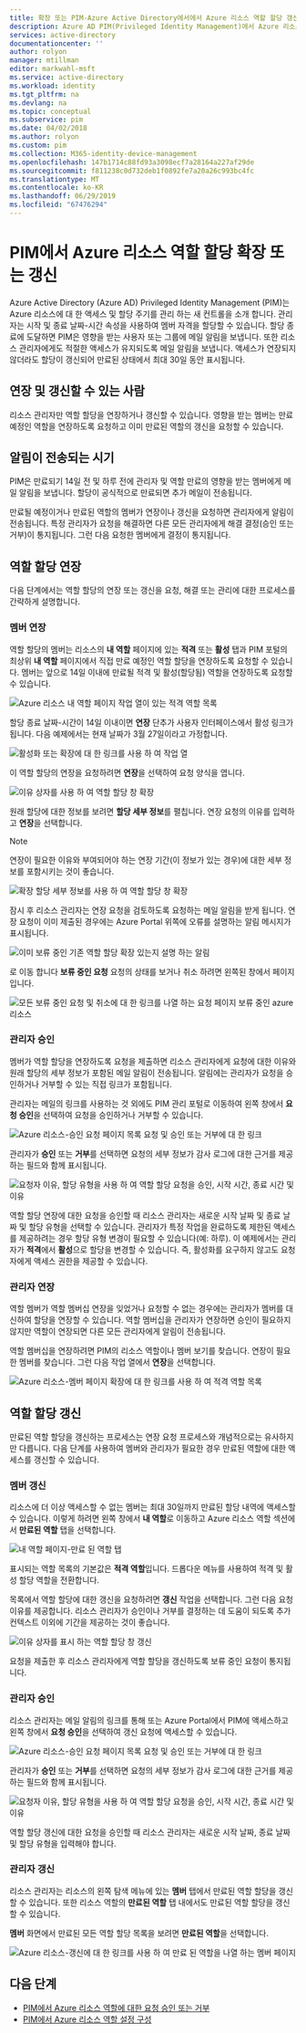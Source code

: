 ```yaml
---
title: 확장 또는 PIM-Azure Active Directory에서에서 Azure 리소스 역할 할당 갱신 | Microsoft Docs
description: Azure AD PIM(Privileged Identity Management)에서 Azure 리소스 역할 할당을 확장하거나 갱신하는 방법을 알아봅니다.
services: active-directory
documentationcenter: ''
author: rolyon
manager: mtillman
editor: markwahl-msft
ms.service: active-directory
ms.workload: identity
ms.tgt_pltfrm: na
ms.devlang: na
ms.topic: conceptual
ms.subservice: pim
ms.date: 04/02/2018
ms.author: rolyon
ms.custom: pim
ms.collection: M365-identity-device-management
ms.openlocfilehash: 147b1714c88fd93a3098ecf7a28164a227af29de
ms.sourcegitcommit: f811238c0d732deb1f0892fe7a20a26c993bc4fc
ms.translationtype: MT
ms.contentlocale: ko-KR
ms.lasthandoff: 06/29/2019
ms.locfileid: "67476294"
---
```

# <a name="extend-or-renew-azure-resource-role-assignments-in-pim"></a>PIM에서 Azure 리소스 역할 할당 확장 또는 갱신

Azure Active Directory (Azure AD) Privileged Identity Management (PIM)는 Azure 리소스에 대 한 액세스 및 할당 주기를 관리 하는 새 컨트롤을 소개 합니다. 관리자는 시작 및 종료 날짜-시간 속성을 사용하여 멤버 자격을 할당할 수 있습니다. 할당 종료에 도달하면 PIM은 영향을 받는 사용자 또는 그룹에 메일 알림을 보냅니다. 또한 리소스 관리자에게도 적절한 액세스가 유지되도록 메일 알림을 보냅니다. 액세스가 연장되지 않더라도 할당이 갱신되어 만료된 상태에서 최대 30일 동안 표시됩니다.

## <a name="who-can-extend-and-renew"></a>연장 및 갱신할 수 있는 사람

리소스 관리자만 역할 할당을 연장하거나 갱신할 수 있습니다. 영향을 받는 멤버는 만료 예정인 역할을 연장하도록 요청하고 이미 만료된 역할의 갱신을 요청할 수 있습니다.

## <a name="when-are-notifications-sent"></a>알림이 전송되는 시기

PIM은 만료되기 14일 전 및 하루 전에 관리자 및 역할 만료의 영향을 받는 멤버에게 메일 알림을 보냅니다. 할당이 공식적으로 만료되면 추가 메일이 전송됩니다. 

만료될 예정이거나 만료된 역할의 멤버가 연장이나 갱신을 요청하면 관리자에게 알림이 전송됩니다. 특정 관리자가 요청을 해결하면 다른 모든 관리자에게 해결 결정(승인 또는 거부)이 통지됩니다. 그런 다음 요청한 멤버에게 결정이 통지됩니다. 

## <a name="extend-role-assignments"></a>역할 할당 연장

다음 단계에서는 역할 할당의 연장 또는 갱신을 요청, 해결 또는 관리에 대한 프로세스를 간략하게 설명합니다. 

### <a name="member-extend"></a>멤버 연장

역할 할당의 멤버는 리소스의 **내 역할** 페이지에 있는 **적격** 또는 **활성** 탭과 PIM 포털의 최상위 **내 역할** 페이지에서 직접 만료 예정인 역할 할당을 연장하도록 요청할 수 있습니다. 멤버는 앞으로 14일 이내에 만료될 적격 및 활성(할당됨) 역할을 연장하도록 요청할 수 있습니다.

![Azure 리소스 내 역할 페이지 작업 열이 있는 적격 역할 목록](media/pim-resource-roles-renew-extend/aadpim-rbac-extend-ui.png)

할당 종료 날짜-시간이 14일 이내이면 **연장** 단추가 사용자 인터페이스에서 활성 링크가 됩니다. 다음 예제에서는 현재 날짜가 3월 27일이라고 가정합니다.

![활성화 또는 확장에 대 한 링크를 사용 하 여 작업 열](media/pim-resource-roles-renew-extend/aadpim-rbac-extend-within-14.png)

이 역할 할당의 연장을 요청하려면 **연장**을 선택하여 요청 양식을 엽니다.

![이유 상자를 사용 하 여 역할 할당 창 확장](media/pim-resource-roles-renew-extend/aadpim-rbac-extend-role-assignment-request.png)

원래 할당에 대한 정보를 보려면 **할당 세부 정보**를 펼칩니다. 연장 요청의 이유를 입력하고 **연장**을 선택합니다.

>[!Note]
>연장이 필요한 이유와 부여되어야 하는 연장 기간(이 정보가 있는 경우)에 대한 세부 정보를 포함시키는 것이 좋습니다.

![확장 할당 세부 정보를 사용 하 여 역할 할당 창 확장](media/pim-resource-roles-renew-extend/aadpim-rbac-extend-form-complete.png)

잠시 후 리소스 관리자는 연장 요청을 검토하도록 요청하는 메일 알림을 받게 됩니다. 연장 요청이 이미 제출된 경우에는 Azure Portal 위쪽에 오류를 설명하는 알림 메시지가 표시됩니다.

![이미 보류 중인 기존 역할 할당 확장 있는지 설명 하는 알림](media/pim-resource-roles-renew-extend/aadpim-rbac-extend-failed-existing-request.png)

로 이동 합니다 **보류 중인 요청** 요청의 상태를 보거나 취소 하려면 왼쪽된 창에서 페이지입니다.

![모든 보류 중인 요청 및 취소에 대 한 링크를 나열 하는 요청 페이지 보류 중인 azure 리소스](media/pim-resource-roles-renew-extend/aadpim-rbac-extend-cancel-request.png)

### <a name="admin-approve"></a>관리자 승인

멤버가 역할 할당을 연장하도록 요청을 제출하면 리소스 관리자에게 요청에 대한 이유와 원래 할당의 세부 정보가 포함된 메일 알림이 전송됩니다. 알림에는 관리자가 요청을 승인하거나 거부할 수 있는 직접 링크가 포함됩니다. 

관리자는 메일의 링크를 사용하는 것 외에도 PIM 관리 포털로 이동하여 왼쪽 창에서 **요청 승인**을 선택하여 요청을 승인하거나 거부할 수 있습니다.

![Azure 리소스-승인 요청 페이지 목록 요청 및 승인 또는 거부에 대 한 링크](media/pim-resource-roles-renew-extend/aadpim-rbac-extend-admin-approve-grid.png)

관리자가 **승인** 또는 **거부**를 선택하면 요청의 세부 정보가 감사 로그에 대한 근거를 제공하는 필드와 함께 표시됩니다.

![요청자 이유, 할당 유형을 사용 하 여 역할 할당 요청을 승인, 시작 시간, 종료 시간 및 이유](media/pim-resource-roles-renew-extend/aadpim-rbac-extend-admin-approve-blade.png)

역할 할당 연장에 대한 요청을 승인할 때 리소스 관리자는 새로운 시작 날짜 및 종료 날짜 및 할당 유형을 선택할 수 있습니다. 관리자가 특정 작업을 완료하도록 제한된 액세스를 제공하려는 경우 할당 유형 변경이 필요할 수 있습니다(예: 하루). 이 예제에서는 관리자가 **적격**에서 **활성**으로 할당을 변경할 수 있습니다. 즉, 활성화를 요구하지 않고도 요청자에게 액세스 권한을 제공할 수 있습니다.

### <a name="admin-extend"></a>관리자 연장

역할 멤버가 역할 멤버십 연장을 잊었거나 요청할 수 없는 경우에는 관리자가 멤버를 대신하여 할당을 연장할 수 있습니다. 역할 멤버십을 관리자가 연장하면 승인이 필요하지 않지만 역할이 연장되면 다른 모든 관리자에게 알림이 전송됩니다.

역할 멤버십을 연장하려면 PIM의 리소스 역할이나 멤버 보기를 찾습니다. 연장이 필요한 멤버를 찾습니다. 그런 다음 작업 열에서 **연장**을 선택합니다.

![Azure 리소스-멤버 페이지 확장에 대 한 링크를 사용 하 여 적격 역할 목록](media/pim-resource-roles-renew-extend/aadpim-rbac-extend-admin-extend.png)

## <a name="renew-role-assignments"></a>역할 할당 갱신

만료된 역할 할당을 갱신하는 프로세스는 연장 요청 프로세스와 개념적으로는 유사하지만 다릅니다. 다음 단계를 사용하여 멤버와 관리자가 필요한 경우 만료된 역할에 대한 액세스를 갱신할 수 있습니다.

### <a name="member-renew"></a>멤버 갱신

리소스에 더 이상 액세스할 수 없는 멤버는 최대 30일까지 만료된 할당 내역에 액세스할 수 있습니다. 이렇게 하려면 왼쪽 창에서 **내 역할**로 이동하고 Azure 리소스 역할 섹션에서 **만료된 역할** 탭을 선택합니다.

![내 역할 페이지-만료 된 역할 탭](media/pim-resource-roles-renew-extend/aadpim-rbac-renew-from-myroles.png)

표시되는 역할 목록의 기본값은 **적격 역할**입니다. 드롭다운 메뉴를 사용하여 적격 및 활성 할당 역할을 전환합니다.

목록에서 역할 할당에 대한 갱신을 요청하려면 **갱신** 작업을 선택합니다. 그런 다음 요청 이유를 제공합니다. 리소스 관리자가 승인이나 거부를 결정하는 데 도움이 되도록 추가 컨텍스트 이외에 기간을 제공하는 것이 좋습니다.

![이유 상자를 표시 하는 역할 할당 창 갱신](media/pim-resource-roles-renew-extend/aadpim-rbac-renew-request-form.png)

요청을 제출한 후 리소스 관리자에게 역할 할당을 갱신하도록 보류 중인 요청이 통지됩니다.

### <a name="admin-approves"></a>관리자 승인

리소스 관리자는 메일 알림의 링크를 통해 또는 Azure Portal에서 PIM에 액세스하고 왼쪽 창에서 **요청 승인**을 선택하여 갱신 요청에 액세스할 수 있습니다.

![Azure 리소스-승인 요청 페이지 목록 요청 및 승인 또는 거부에 대 한 링크](media/pim-resource-roles-renew-extend/aadpim-rbac-extend-admin-approve-grid.png)

관리자가 **승인** 또는 **거부**를 선택하면 요청의 세부 정보가 감사 로그에 대한 근거를 제공하는 필드와 함께 표시됩니다.

![요청자 이유, 할당 유형을 사용 하 여 역할 할당 요청을 승인, 시작 시간, 종료 시간 및 이유](media/pim-resource-roles-renew-extend/aadpim-rbac-extend-admin-approve-blade.png)

역할 할당 갱신에 대한 요청을 승인할 때 리소스 관리자는 새로운 시작 날짜, 종료 날짜 및 할당 유형을 입력해야 합니다. 

### <a name="admin-renew"></a>관리자 갱신

리소스 관리자는 리소스의 왼쪽 탐색 메뉴에 있는 **멤버** 탭에서 만료된 역할 할당을 갱신할 수 있습니다. 또한 리소스 역할의 **만료된 역할** 탭 내에서도 만료된 역할 할당을 갱신할 수 있습니다.

**멤버** 화면에서 만료된 모든 역할 할당 목록을 보려면 **만료된 역할**을 선택합니다.

![Azure 리소스-갱신에 대 한 링크를 사용 하 여 만료 된 역할을 나열 하는 멤버 페이지](media/pim-resource-roles-renew-extend/aadpim-rbac-renew-from-member-blade.png)

## <a name="next-steps"></a>다음 단계

- [PIM에서 Azure 리소스 역할에 대한 요청 승인 또는 거부](pim-resource-roles-approval-workflow.md)
- [PIM에서 Azure 리소스 역할 설정 구성](pim-resource-roles-configure-role-settings.md)
